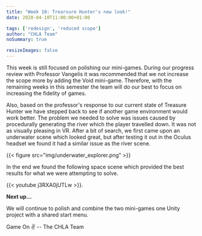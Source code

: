 ```yaml
---
title: "Week 10: Trearsure Hunter's new look!"
date: 2020-04-10T11:00:00+01:00

tags: ['redesign', 'reduced scope']
author: "CHLA Team"
noSummary: true

resizeImages: false
---
```

This week is still focused on polishing our mini-games. During our progress review with Professor Vangelis it was recommended that we not increase the scope more by adding the Void mini-game. Therefore, with the remaining weeks in this semester the team will do our best to focus on increasing the fidelity of games.

Also, based on the professor's response to our current state of Treasure Hunter we have stepped back to see if another game environment would work better. The problem we needed to solve was issues caused by procedurally generating the river which the player travelled down. It was not as visually pleasing in VR. After a bit of search, we first came upon an underwater scene which looked great, but after testing it out in the Oculus headset we found it had a similar issue as the river scene. 

<!-- more -->
{{< figure src="img/underwater_explorer.png" >}}

In the end we found the following space scene which provided the best results for what we were attempting to solve.

{{< youtube j3RXA0jUTLw >}}.

**Next up...**

We will continue to polish and combine the two mini-games one Unity project with a shared start menu.

Game On :v: -- The CHLA Team
